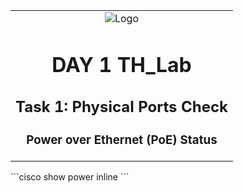 <table style="width: 100%; text-align: center;">
  <tr>
    <td>
      <img src="https://rivanit.com/assets/logo-DaYZ0U1G.png" alt="Logo" title="TH_Lab Logo" />
      <h1>DAY 1 TH_Lab</h1>
      <h2>Task 1: Physical Ports Check</h2>
      <h3>Power over Ethernet (PoE) Status</h3>
    </td>
  </tr>
</table>
```cisco
show power inline 
```

